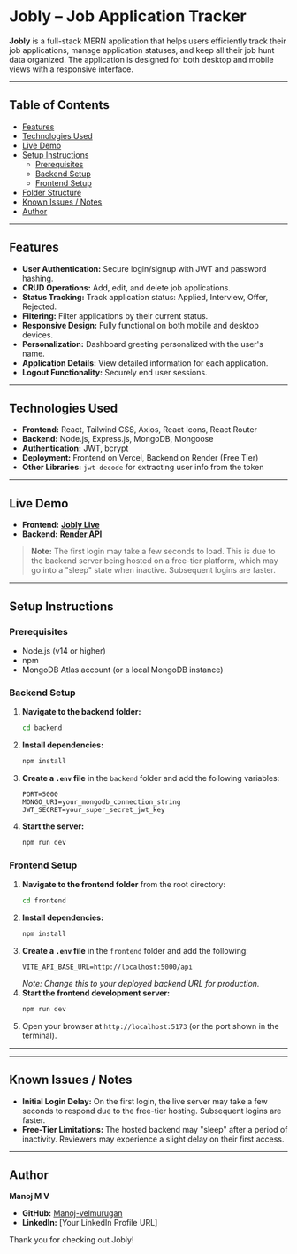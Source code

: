 # Jobly – Job Application Tracker

**Jobly** is a full-stack MERN application that helps users efficiently track their job applications, manage application statuses, and keep all their job hunt data organized. The application is designed for both desktop and mobile views with a responsive interface.

---

## Table of Contents
- [Features](#features)
- [Technologies Used](#technologies-used)
- [Live Demo](#live-demo)
- [Setup Instructions](#setup-instructions)
  - [Prerequisites](#prerequisites)
  - [Backend Setup](#backend-setup)
  - [Frontend Setup](#frontend-setup)
- [Folder Structure](#folder-structure)
- [Known Issues / Notes](#known-issues--notes)
- [Author](#author)

---

## Features
-   **User Authentication:** Secure login/signup with JWT and password hashing.
-   **CRUD Operations:** Add, edit, and delete job applications.
-   **Status Tracking:** Track application status: Applied, Interview, Offer, Rejected.
-   **Filtering:** Filter applications by their current status.
-   **Responsive Design:** Fully functional on both mobile and desktop devices.
-   **Personalization:** Dashboard greeting personalized with the user's name.
-   **Application Details:** View detailed information for each application.
-   **Logout Functionality:** Securely end user sessions.

---

## Technologies Used
-   **Frontend:** React, Tailwind CSS, Axios, React Icons, React Router
-   **Backend:** Node.js, Express.js, MongoDB, Mongoose
-   **Authentication:** JWT, bcrypt
-   **Deployment:** Frontend on Vercel, Backend on Render (Free Tier)
-   **Other Libraries:** `jwt-decode` for extracting user info from the token

---

## Live Demo
-   **Frontend:** [**Jobly Live**](https://jobly-job-application-tracker.vercel.app)
-   **Backend:** [**Render API**](https://jobly-job-application-tracker.onrender.com/api)

> **Note:** The first login may take a few seconds to load. This is due to the backend server being hosted on a free-tier platform, which may go into a "sleep" state when inactive. Subsequent logins are faster.

---

## Setup Instructions

### Prerequisites
-   Node.js (v14 or higher)
-   npm
-   MongoDB Atlas account (or a local MongoDB instance)

### Backend Setup
1.  **Navigate to the backend folder:**
    ```bash
    cd backend
    ```
2.  **Install dependencies:**
    ```bash
    npm install
    ```
3.  **Create a `.env` file** in the `backend` folder and add the following variables:
    ```env
    PORT=5000
    MONGO_URI=your_mongodb_connection_string
    JWT_SECRET=your_super_secret_jwt_key
    ```
4.  **Start the server:**
    ```bash
    npm run dev
    ```

### Frontend Setup
1.  **Navigate to the frontend folder** from the root directory:
    ```bash
    cd frontend
    ```
2.  **Install dependencies:**
    ```bash
    npm install
    ```
3.  **Create a `.env` file** in the `frontend` folder and add the following:
    ```env
    VITE_API_BASE_URL=http://localhost:5000/api
    ```
    *Note: Change this to your deployed backend URL for production.*
4.  **Start the frontend development server:**
    ```bash
    npm run dev
    ```
5.  Open your browser at `http://localhost:5173` (or the port shown in the terminal).

---
---

## Known Issues / Notes
-   **Initial Login Delay:** On the first login, the live server may take a few seconds to respond due to the free-tier hosting. Subsequent logins are faster.
-   **Free-Tier Limitations:** The hosted backend may "sleep" after a period of inactivity. Reviewers may experience a slight delay on their first access.

---

## Author
**Manoj M V**

-   **GitHub:** [Manoj-velmurugan](https://github.com/Manoj-velmurugan)
-   **LinkedIn:** [Your LinkedIn Profile URL]

Thank you for checking out Jobly!
